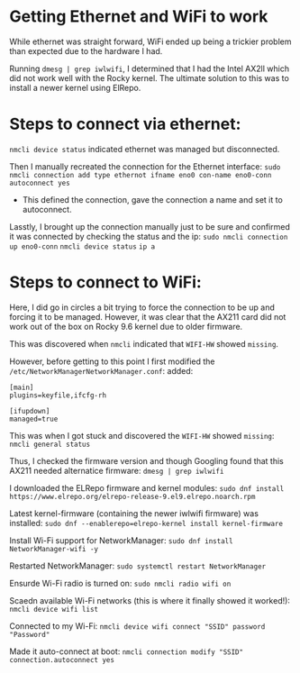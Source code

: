 # Getting Ethernet and WiFi to work

While ethernet was straight forward, WiFi ended up being a trickier problem than expected due to the hardware I had. 


Running `dmesg | grep iwlwifi`, I determined that I had the Intel AX2ll which did not work well with the Rocky kernel. The ultimate solution to this was to install a newer kernel using ElRepo.


# Steps to connect via ethernet:

`nmcli device status` indicated ethernet was managed but disconnected.

Then I manually recreated the connection for the Ethernet interface:
`sudo nmcli connection add type ethernot ifname eno0 con-name eno0-conn autoconnect yes`
- This defined the connection, gave the connection a name and set it to autoconnect.

Lasstly, I brought up the connection manually just to be sure and confirmed it was connected by checking the status and the ip:
`sudo nmcli connection up eno0-conn`
`nmcli device status`
`ip a`

# Steps to connect to WiFi:

Here, I did go in circles a bit trying to force the connection to be up and forcing it to be managed. However, it was clear that the AX211 card did not work out of the box on Rocky 9.6 kernel due to older firmware.

This was discovered when `nmcli` indicated that `WIFI-HW` showed `missing`.

However, before getting to this point I first modified the `/etc/NetworkManagerNetworkManager.conf`:
added: 
```
[main]
plugins=keyfile,ifcfg-rh

[ifupdown]
managed=true
```

This was when I got stuck and discovered the `WIFI-HW` showed `missing`:
`nmcli general status`

Thus, I checked the firmware version and though Googling found that this AX211 needed alternatice firmware:
`dmesg | grep iwlwifi`

I downloaded the ELRepo firmware and kernel modules:
`sudo dnf install https://www.elrepo.org/elrepo-release-9.el9.elrepo.noarch.rpm`

Latest kernel-firmware (containing the newer iwlwifi firmware) was installed:
`sudo dnf --enablerepo=elrepo-kernel install kernel-firmware`

Install Wi-Fi support for NetworkManager:
`sudo dnf install NetworkManager-wifi -y`

Restarted NetworkManager:
`sudo systemctl restart NetworkManager`

Ensurde Wi-Fi radio is turned on:
`sudo nmcli radio wifi on`

Scaedn available Wi-Fi networks (this is where it finally showed it worked!):
`nmcli device wifi list`

Connected to my Wi-Fi:
`nmcli device wifi connect "SSID" password "Password"`

Made it auto-connect at boot:
`nmcli connection modify "SSID" connection.autoconnect yes`
